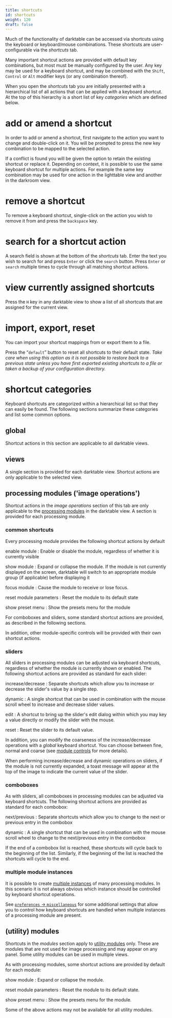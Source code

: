 ```yaml
---
title: shortcuts
id: shortcuts
weight: 120
draft: false
---
```


Much of the functionality of darktable can be accessed via shortcuts using the keyboard or keyboard/mouse combinations. These shortcuts are user-configurable via the _shortcuts_ tab. 

Many important shortcut actions are provided with default key combinations, but most must be manually configured by the user. Any key may be used for a keyboard shortcut, and may be combined with the `Shift`, `Control` or `Alt` modifier keys (or any combination thereof).

When you open the _shortcuts_ tab you are initially presented with a hierarchical list of all actions that can be applied with a keyboard shortcut. At the top of this hierarchy is a short list of key _categories_ which are defined below.

# add or amend a shortcut

In order to add or amend a shortcut, first navigate to the action you want to change and double-click on it. You will be prompted to press the new key combination to be mapped to the selected action. 

If a conflict is found you will be given the option to retain the existing shortcut or replace it. Depending on context, it is possible to use the same keyboard shortcut for multiple actions. For example the same key combination may be used for one action in the lighttable view and another in the darkroom view.

# remove a shortcut

To remove a keyboard shortcut, single-click on the action you wish to remove it from and press the `backspace` key.

# search for a shortcut action

A search field is shown at the bottom of the _shortcuts_ tab. Enter the text you wish to search for and press `Enter` or click the `search` button. Press `Enter` or `search` multiple times to cycle through all matching shortcut actions.

# view currently assigned shortcuts

Press the `H` key in any darktable view to show a list of all shortcuts that are assigned for the current view.

# import, export, reset

You can import your shortcut mappings from or export them to a file.

Press the “`default`” button to reset all shortcuts to their default state. _Take care when using this option as it is not possible to restore back to a previous state unless you have first exported existing shortcuts to a file or taken a backup of your configuration directory._

# shortcut categories

Keyboard shortcuts are categorized within a hierarchical list so that they can easily be found. The following sections summarize these categories and list some common options.

## global

Shortcut actions in this section are applicable to all darktable views.

## views

A single section is provided for each darktable view. Shortcut actions are only applicable to the selected view.

## processing modules ('image operations') 

Shortcut actions in the _image operations_ section of this tab are only applicable to the [processing modules](../module-reference/processing-modules/_index.md) in the darktable view. A section is provided for each processing module.

### common shortcuts

Every processing module provides the following shortcut actions by default

enable module
: Enable or disable the module, regardless of whether it is currently visible

show module
: Expand or collapse the module. If the module is not currently displayed on the screen, darktable will switch to an appropriate module group (if applicable) before displaying it

focus module
: Cause the module to receive or lose focus.

reset module parameters
: Reset the module to its default state

show preset menu
: Show the presets menu for the module

For comboboxes and sliders, some standard shortcut actions are provided, as described in the following sections.

In addition, other module-specific controls will be provided with their own shortcut actions.

### sliders

All sliders in processing modules can be adjusted via keyboard shortcuts, regardless of whether the module is currently shown or enabled. The following shortcut actions are provided as standard for each slider:

increase/decrease
: Separate shortcuts which allow you to increase or decrease the slider's value by a single step.

dynamic
: A single shortcut that can be used in combination with the mouse scroll wheel to increase and decrease slider values.

edit
: A shortcut to bring up the slider's edit dialog within which you may key a value directly or modify the slider with the mouse.

reset
: Reset the slider to its default value.

In addition, you can modify the coarseness of the increase/decrease operations with a _global_ keyboard shortcut. You can choose between fine, normal and coarse (see [module controls](../darkroom/interacting-with-modules/module-controls.md) for more details).

When performing increase/decrease and dynamic operations on sliders, if the module is not currently expanded, a toast message will appear at the top of the image to indicate the current value of the slider.

### comboboxes

As with sliders, all comboboxes in processing modules can be adjusted via keyboard shortcuts. The following shortcut actions are provided as standard for each combobox:

next/previous
: Separate shortcuts which allow you to change to the next or previous entry in the combobox

dynamic
: A single shortcut that can be used in combination with the mouse scroll wheel to change to the next/previous entry in the combobox

If the end of a combobox list is reached, these shortcuts will cycle back to the beginning of the list. Similarly, if the beginning of the list is reached the shortcuts will cycle to the end. 

### multiple module instances

It is possible to create [multiple instances](../darkroom/interacting-with-modules/multiple-instances.md) of many processing modules. In this scenario it is not always obvious which instance should be controlled by keyboard shortcut operations.

See [`preferences` -> `miscellaneous`](./miscellaneous.md) for some additional settings that allow you to control how keyboard shortcuts are handled when multiple instances of a processing module are present.

## (utility) modules

Shortcuts in the _modules_ section apply to [utility modules](../module-reference/utility-modules/_index.md) only. These are modules that are not used for image processing and may appear on any panel. Some utility modules can be used in multiple views.

As with processing modules, some shortcut actions are provided by default for each module:

show module
: Expand or collapse the module.

reset module parameters
: Reset the module to its default state.

show preset menu
: Show the presets menu for the module.

Some of the above actions may not be available for all utility modules.
